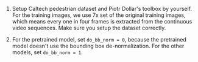 1. Setup Caltech pedestrian dataset and Piotr Dollar's toolbox by yourself. For the training images, we use 7x set of the original training images, which means every one in four frames is extracted from the continuous video sequences. Make sure you setup the dataset correctly. 

2. For the pretrained model, set `do_bb_norm = 0`, because the pretrained model doesn't use the bounding box de-normalization. For the other models, set `do_bb_norm = 1`.
